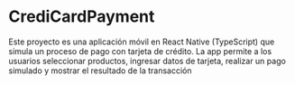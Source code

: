 # CrediCardPayment
Este proyecto es una aplicación móvil en React Native (TypeScript) que simula un proceso de pago con tarjeta de crédito. La app permite a los usuarios seleccionar productos, ingresar datos de tarjeta, realizar un pago simulado y mostrar el resultado de la transacción
